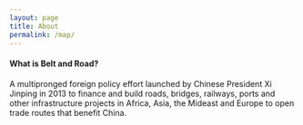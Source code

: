 ```yaml
---
layout: page
title: About
permalink: /map/
---
```


<div class="bbg__QA">
	<h4>What is Belt and Road?</h4>
	<p>A multipronged foreign policy effort launched by Chinese President Xi Jinping in 2013 to finance and build roads, bridges, railways, ports and other infrastructure projects in Africa, Asia, the Mideast and Europe to open trade routes that benefit China.</p>
</div>